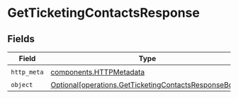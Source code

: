 # GetTicketingContactsResponse


## Fields

| Field                                                                                                                | Type                                                                                                                 | Required                                                                                                             | Description                                                                                                          |
| -------------------------------------------------------------------------------------------------------------------- | -------------------------------------------------------------------------------------------------------------------- | -------------------------------------------------------------------------------------------------------------------- | -------------------------------------------------------------------------------------------------------------------- |
| `http_meta`                                                                                                          | [components.HTTPMetadata](../../models/components/httpmetadata.md)                                                   | :heavy_check_mark:                                                                                                   | N/A                                                                                                                  |
| `object`                                                                                                             | [Optional[operations.GetTicketingContactsResponseBody]](../../models/operations/getticketingcontactsresponsebody.md) | :heavy_minus_sign:                                                                                                   | N/A                                                                                                                  |